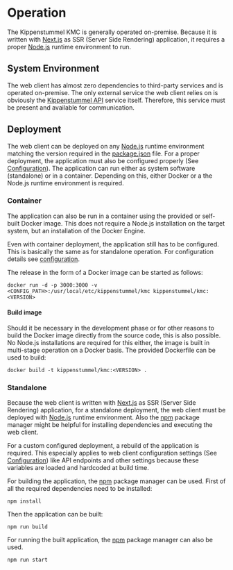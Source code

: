 # Operation

The Kippenstummel KMC is generally operated on-premise. Because it is written
with [Next.js](https://nextjs.org/) as SSR (Server Side Rendering) application, it
requires a proper [Node.js](https://nodejs.org/) runtime environment to run.

## System Environment

The web client has almost zero dependencies to third-party services and is
operated on-premise. The only external service the web client relies on is
obviously the [Kippenstummel API](https://github.com/MuellerConstantin/kippenstummel-api)
service itself. Therefore, this service must be present and available for
communication.

## Deployment

The web client can be deployed on any [Node.js](https://nodejs.org/) runtime
environment matching the version required in the [package.json](/package.json)
file. For a proper deployment, the application must also be configured properly
(See [Configuration](./configuration.md)). The application can run either as
system software (standalone) or in a container. Depending on this, either
Docker or a the Node.js runtime environment is required.

### Container

The application can also be run in a container using the provided or self-built
Docker image. This does not require a Node.js installation on the target system,
but an installation of the Docker Engine.

Even with container deployment, the application still has to be configured. This
is basically the same as for standalone operation. For configuration details
see [configuration](./configuration.md).

The release in the form of a Docker image can be started as follows:

```shell
docker run -d -p 3000:3000 -v <CONFIG_PATH>:/usr/local/etc/kippenstummel/kmc kippenstummel/kmc:<VERSION>
```

#### Build image

Should it be necessary in the development phase or for other reasons to build
the Docker image directly from the source code, this is also possible. No Node.js
installations are required for this either, the image is built in multi-stage
operation on a Docker basis. The provided Dockerfile can be used to build:

```shell
docker build -t kippenstummel/kmc:<VERSION> .
```

### Standalone

Because the web client is written with [Next.js](https://nextjs.org/) as SSR
(Server Side Rendering) application, for a standalone deployment, the web client
must be deployed with [Node.js](https://nodejs.org/) runtime environment. Also the
[npm](https://www.npmjs.com/) package manager might be helpful for installing
dependencies and executing the web client.

For a custom configured deployment, a rebuild of the application is required. This
especially applies to web client configuration settings
(See [Configuration](./configuration.md)) like API endpoints and other settings
because these variables are loaded and hardcoded at build time.

For building the application, the [npm](https://www.npmjs.com/) package manager
can be used. First of all the required dependencies need to be installed:

```shell
npm install
```

Then the application can be built:

```shell
npm run build
```

For running the built application, the [npm](https://www.npmjs.com/) package manager
can also be used.

```shell
npm run start
```
